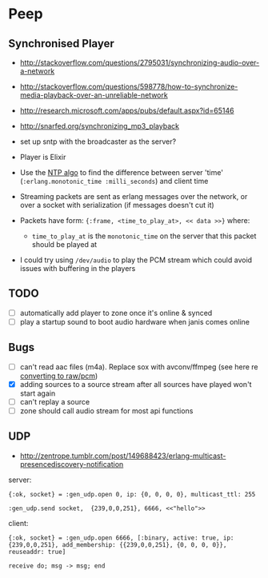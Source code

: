 Peep
====

Synchronised Player
-------------------

- http://stackoverflow.com/questions/2795031/synchronizing-audio-over-a-network
- http://stackoverflow.com/questions/598778/how-to-synchronize-media-playback-over-an-unreliable-network
- http://research.microsoft.com/apps/pubs/default.aspx?id=65146
- http://snarfed.org/synchronizing_mp3_playback

- set up sntp with the broadcaster as the server?


- Player is Elixir
- Use the [NTP algo][] to find the difference between server 'time' (`:erlang.monotonic_time :milli_seconds`) and client time
- Streaming packets are sent as erlang messages over the network, or over a socket with serialization (if messages doesn't cut it)
- Packets have form: `{:frame, <time_to_play_at>, << data >>}` where:
    - `time_to_play_at` is the `monotonic_time` on the server that this packet should be played at

- I could try using `/dev/audio` to play the PCM stream which could avoid issues with buffering in the players

[NTP algo]: http://www.ntp.org/ntpfaq/NTP-s-algo.htm#Q-ALGO-BASIC-SYNC

TODO
----

- [ ] automatically add player to zone once it's online & synced
- [ ] play a startup sound to boot audio hardware when janis comes online

Bugs
----

- [ ] can't read aac files (m4a). Replace sox with avconv/ffmpeg (see here re [converting to raw/pcm][])
- [x] adding sources to a source stream after all sources have played won't start again
- [ ] can't replay a source
- [ ] zone should call audio stream for most api functions

[converting to raw/pcm]: http://stackoverflow.com/questions/4854513/can-ffmpeg-convert-audio-to-raw-pcm-if-so-how

UDP
---

- http://zentrope.tumblr.com/post/149688423/erlang-multicast-presencediscovery-notification

server:

    {:ok, socket} = :gen_udp.open 0, ip: {0, 0, 0, 0}, multicast_ttl: 255

    :gen_udp.send socket,  {239,0,0,251}, 6666, <<"hello">>

client:

    {:ok, socket} = :gen_udp.open 6666, [:binary, active: true, ip: {239,0,0,251}, add_membership: {{239,0,0,251}, {0, 0, 0, 0}}, reuseaddr: true]

    receive do; msg -> msg; end



